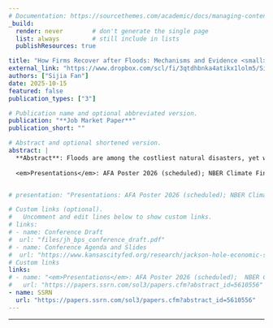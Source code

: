 ```yaml
---
# Documentation: https://sourcethemes.com/academic/docs/managing-content/
_build:
  render: never        # don't generate the single page
  list: always         # still include in lists
  publishResources: true

title: "How Firms Recover after Floods: Mechanisms and Evidence <small>(Job Market Paper)</small>"
external_link: "https://www.dropbox.com/scl/fi/3qtdhbnka4atikx1lolm5/SijiaFan_JMP.pdf?rlkey=nf8bx4vppos1wunmdaf32lv7m&e=2&st=zu8n7nws&dl=0"
authors: ["Sijia Fan"]
date: 2025-10-15
featured: false
publication_types: ["3"]

# Publication name and optional abbreviated version.
publication: "**Job Market Paper**"
publication_short: ""

# Abstract and optional shortened version.
abstract: |
  **Abstract**: Floods are among the costliest natural disasters, yet we know little about what drives business recovery. This gap matters as climate risk rises and government bailouts may become more limited under tightening fiscal budgets. Using establishment-level data that link remote sensing inundation to FEMA flood maps, I provide novel causal evidence that flood insurance is a key driver of business recovery. I combine a triple difference design around Hurricane Sandy with a spatial regression discontinuity at floodplain borders. Flooded establishments just inside floodplains, where properties with federally backed or regulated mortgages must carry flood insurance, recover more in employment and sales than otherwise similar sites just outside. Effects are larger where firms are more likely to be insured and where policy limits can cover more losses. Establishments of firms that disclosed insurance pre-flood also recover more. These patterns reflect an insurance-liquidity channel that supports rebuilding and reallocation, allowing firms to return stronger rather than merely to baseline. In equity markets, price drops around flood news are smaller for firms with prior exposure or disclosure. Overall, the evidence indicates insurance coverage materially shapes business recovery.
  
  <em>Presentations</em>: AFA Poster 2026 (scheduled); NBER Climate Finance PhD Workshop 2025; Cornell Finance Brown Bag


# presentation: "Presentations: AFA Poster 2026 (scheduled); NBER Climate Finance PhD Workshop 2025; Cornell Finance Brown Bag"

# Custom links (optional).
#   Uncomment and edit lines below to show custom links.
# links:
# - name: Conference Draft
#  url: "files/jh_bps_conference_draft.pdf"
# - name: Conference Agenda and Slides
#  url: "https://www.kansascityfed.org/research/jackson-hole-economic-symposium/jackson-hole-economic-policy-symposium-reassessing-the-effectiveness-and-transmission-of-monetary-policy/"
# Custom links
links:
# - name: "<em>Presentations</em>: AFA Poster 2026 (scheduled);  NBER Climate Finance PhD Workshop 2025;  Cornell Finance Brown Bag"
#   url: "https://papers.ssrn.com/sol3/papers.cfm?abstract_id=5610556"
- name: SSRN
  url: "https://papers.ssrn.com/sol3/papers.cfm?abstract_id=5610556"
---
```


---
